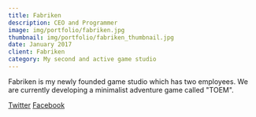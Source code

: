 ```yaml
---
title: Fabriken
description: CEO and Programmer
image: img/portfolio/fabriken.jpg
thumbnail: img/portfolio/fabriken_thumbnail.jpg
date: January 2017
client: Fabriken
category: My second and active game studio
---
```

Fabriken is my newly founded game studio which has two employees. We are currently developing a minimalist adventure game called "TOEM".

[Twitter](http://twitter.com/fabriken_)
[Facebook](https://www.facebook.com/FabrikenGames)